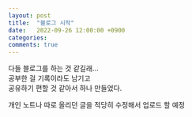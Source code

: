 ```yaml
---
layout: post
title:  "블로그 시작"
date:   2022-09-26 12:00:00 +0900
categories: 
comments: true
---
```

다들 블로그를 하는 것 같길래...  
공부한 걸 기록이라도 남기고  
공유하기 편할 것 같아서 하나 만들었다.  

개인 노트나 따로 올리던 글을 적당히 수정해서 업로드 할 예정  